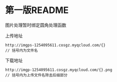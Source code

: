 # 第一版README

图片处理暂时绑定圆角处理函数

上传地址
```
http://imgps-1254095611.cosgz.myqcloud.com/{}
// 括号内为文件名
```

下载地址
```
http://imgp-1254095611.cosgz.myqcloud.com/{}.png
// 括号内为上传文件名除去后缀部分
```

